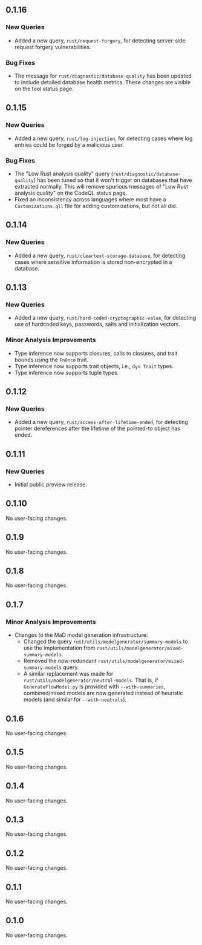 ## 0.1.16

### New Queries

* Added a new query, `rust/request-forgery`, for detecting server-side request forgery vulnerabilities.

### Bug Fixes

* The message for `rust/diagnostic/database-quality` has been updated to include detailed database health metrics. These changes are visible on the tool status page.

## 0.1.15

### New Queries

* Added a new query, `rust/log-injection`, for detecting cases where log entries could be forged by a malicious user.

### Bug Fixes

* The "Low Rust analysis quality" query (`rust/diagnostic/database-quality`) has been tuned so that it won't trigger on databases that have extracted normally. This will remove spurious messages of "Low Rust analysis quality" on the CodeQL status page.
* Fixed an inconsistency across languages where most have a `Customizations.qll` file for adding customizations, but not all did.

## 0.1.14

### New Queries

* Added a new query, `rust/cleartext-storage-database`, for detecting cases where sensitive information is stored non-encrypted in a database.

## 0.1.13

### New Queries

* Added a new query, `rust/hard-coded-cryptographic-value`, for detecting use of hardcoded keys, passwords, salts and initialization vectors.

### Minor Analysis Improvements

* Type inference now supports closures, calls to closures, and trait bounds
  using the `FnOnce` trait.
* Type inference now supports trait objects, i.e., `dyn Trait` types.
* Type inference now supports tuple types.

## 0.1.12

### New Queries

* Added a new query, `rust/access-after-lifetime-ended`, for detecting pointer dereferences after the lifetime of the pointed-to object has ended.

## 0.1.11

### New Queries

* Initial public preview release.

## 0.1.10

No user-facing changes.

## 0.1.9

No user-facing changes.

## 0.1.8

No user-facing changes.

## 0.1.7

### Minor Analysis Improvements

* Changes to the MaD model generation infrastructure:
  * Changed the query `rust/utils/modelgenerator/summary-models` to use the implementation from `rust/utils/modelgenerator/mixed-summary-models`.
  * Removed the now-redundant `rust/utils/modelgenerator/mixed-summary-models` query.
  * A similar replacement was made for `rust/utils/modelgenerator/neutral-models`. That is, if `GenerateFlowModel.py` is provided with `--with-summaries`, combined/mixed models are now generated instead of heuristic models (and similar for `--with-neutrals`).

## 0.1.6

No user-facing changes.

## 0.1.5

No user-facing changes.

## 0.1.4

No user-facing changes.

## 0.1.3

No user-facing changes.

## 0.1.2

No user-facing changes.

## 0.1.1

No user-facing changes.

## 0.1.0

No user-facing changes.

